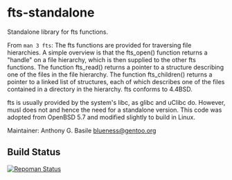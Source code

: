 # fts-standalone

Standalone library for fts functions.

From `man 3 fts`: The fts functions are provided for traversing file
hierarchies.  A simple overview is that the fts_open() function returns
a "handle" on a file hierarchy, which is then supplied to the other fts
functions.  The function fts_read() returns a pointer to a structure
describing one of the files in the file hierarchy.  The function
fts_children() returns a pointer to a linked list of structures,  each
of which describes one of the files contained in a directory in the
hierarchy.  fts conforms to 4.4BSD.

fts is usually provided by the system's libc, as glibc and uClibc do.
However, musl does not and hence the need for a standalone version.
This code was adopted from OpenBSD 5.7 and modified slightly to build
in Linux.  

Maintainer: Anthony G. Basile <blueness@gentoo.org>

## Build Status
[![Repoman Status](https://travis-ci.org/blueness/fts-standalone.png)](https://travis-ci.org/blueness/fts-standalone)
